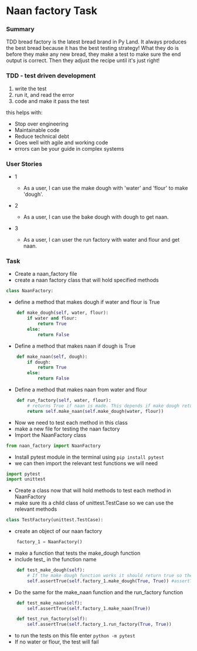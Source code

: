 # Naan factory Task

### Summary

TDD bread factory is the latest bread brand in Py Land. It always produces the best bread because it has the best testing strategy!
What they do is before they make any new bread, they make a test to make sure the end output is correct. Then they adjust the recipe until it's just right!

### TDD - test driven development

1. write the test
2. run it, and read the error
3. code and make it pass the test

this helps with:
- Stop over engineering
- Maintainable code
- Reduce technical debt
- Goes well with agile and working code
- errors can be your guide in complex systems

### User Stories 
- 1
  - As a user, I can use the make dough with 'water' and 'flour' to make 'dough'.

- 2
  - As a user, I can use the bake dough with dough to get naan.

- 3
  - As a user, I can user the run factory with water and flour and get naan.
  
### Task
- Create a naan_factory file
- create a naan factory class that will hold specified methods
```python
class NaanFactory:
```
- define a method that makes dough if water and flour is True
```python    
    def make_dough(self, water, flour):
        if water and flour:
            return True
        else:
            return False
```
- Define a method that makes naan if dough is True
```python  
    def make_naan(self, dough):
        if dough:
            return True
        else:
            return False
```
- Define a method that makes naan from water and flour
```python 
    def run_factory(self, water, flour):
        # returns True if naan is made. This depends if make dough returns True
        return self.make_naan(self.make_dough(water, flour))
```
- Now we need to test each method in this class
- make a new file for testing the naan factory
- Import the NaanFactory class
```python
from naan_factory import NaanFactory
```
- Install pytest module in the terminal using `pip install pytest`
- we can then import the relevant test functions we will need
```python
import pytest
import unittest
```
- Create a class now that will hold methods to test each method in NaanFactory
- make sure its a child class of unittest.TestCase so we can use the relevant methods
```python
class TestFactory(unittest.TestCase):
```
- create an object of our naan factory
```python 
    factory_1 = NaanFactory()
```
- make a function that tests the make_dough function
- include test_ in the function name    
```python  
    def test_make_dough(self):
        # If the make dough function works it should return true so the test should pass
        self.assertTrue(self.factory_1.make_dough(True, True)) #assertTrue passes if the outcome of the function is True
```
- Do the same for the make_naan function and the run_factory function
```python  
    def test_make_naan(self):
        self.assertTrue(self.factory_1.make_naan(True))

    def test_run_factory(self):
        self.assertTrue(self.factory_1.run_factory(True, True))
```
- to run the tests on this file enter `python -m pytest`
- If no water or flour, the test will fail
